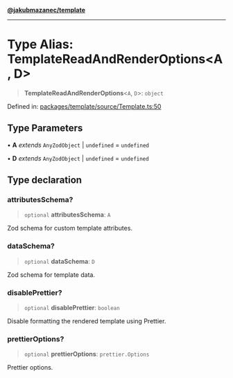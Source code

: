 [**@jakubmazanec/template**](../README.md)

---

# Type Alias: TemplateReadAndRenderOptions\<A, D\>

> **TemplateReadAndRenderOptions**\<`A`, `D`\>: `object`

Defined in:
[packages/template/source/Template.ts:50](https://github.com/jakubmazanec/tools/blob/412167e80a7675933e43d5220a19d05130301e2d/packages/template/source/Template.ts#L50)

## Type Parameters

• **A** _extends_ `AnyZodObject` \| `undefined` = `undefined`

• **D** _extends_ `AnyZodObject` \| `undefined` = `undefined`

## Type declaration

### attributesSchema?

> `optional` **attributesSchema**: `A`

Zod schema for custom template attributes.

### dataSchema?

> `optional` **dataSchema**: `D`

Zod schema for template data.

### disablePrettier?

> `optional` **disablePrettier**: `boolean`

Disable formatting the rendered template using Prettier.

### prettierOptions?

> `optional` **prettierOptions**: `prettier.Options`

Prettier options.
